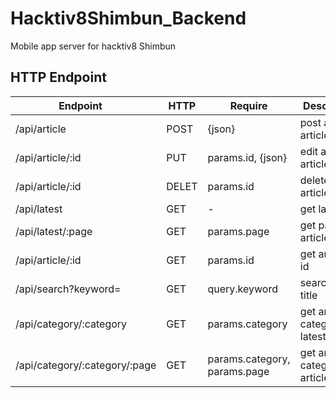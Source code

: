 # Hacktiv8Shimbun_Backend
Mobile app server for hacktiv8 Shimbun

## HTTP Endpoint
| Endpoint         | HTTP | Require   | Description          |
|------------------|------|-----------|----------------------|
| /api/article     | POST | {json}    | post a new article   |
| /api/article/:id | PUT | params.id, {json}    | edit an article   |
| /api/article/:id | DELET | params.id | delete an article |
| /api/latest      | GET  | -         | get latest 10         |
| /api/latest/:page | GET  | params.page |  get page, 10 articles/page |
| /api/article/:id | GET  | params.id | get article by id  |
| /api/search?keyword= | GET | query.keyword | search by title |
| /api/category/:category | GET | params.category | get article by category latest 10 |
| /api/category/:category/:page | GET | params.category, params.page | get article by category, 10 articles/page |
